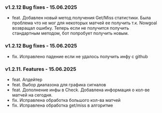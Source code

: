 ### v1.2.12 Bug fixes - 15.06.2025
- feat. Добавлен новый метод получения Get/Miss статистики. Была проблема что не мог для некоторых матчей ее получить т.к. Nowgoal возвращал ошибку. Теперь если не получится получить стандартным методом, бот попробует получить новым.

### v1.2.12 Bug fixes - 15.06.2025
- fix. Исправлено падение если не удалось получить инфу с github

### v1.2.11. Features - 15.06.2025
- feat. Апдейтер
- feat. Выбор диапазона для графика сигналов
- feat. Дополнение инфы в Check. Добавлена информация о кол-ве матчей на сегодня.
- fix. Исправлена обработка большого кол-ва матчей
- fix. Исправлена обработка get/miss в алгоритме
